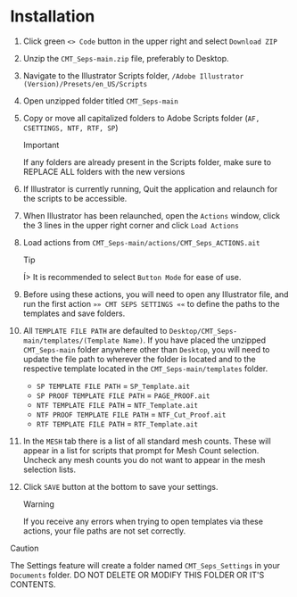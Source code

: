 # Installation

1. Click green `<> Code` button in the upper right and select `Download ZIP`

2. Unzip the `CMT_Seps-main.zip` file, preferably to Desktop.

3. Navigate to the Illustrator Scripts folder, `/Adobe Illustrator (Version)/Presets/en_US/Scripts`

4. Open unzipped folder titled `CMT_Seps-main`

5. Copy or move all capitalized folders to Adobe Scripts folder (`AF, CSETTINGS, NTF, RTF, SP`)

   > [!IMPORTANT]
   > If any folders are already present in the Scripts folder, make sure to REPLACE ALL folders with the new versions

6. If Illustrator is currently running, Quit the application and relaunch for the scripts to be accessible.

7. When Illustrator has been relaunched, open the `Actions` window, click the 3 lines in the upper right corner and click `Load Actions`

8. Load actions from `CMT_Seps-main/actions/CMT_Seps_ACTIONS.ait`

   > [!TIP]
   > Í> It is recommended to select `Button Mode` for ease of use.

9. Before using these actions, you will need to open any Illustrator file, and run the first action `»» CMT SEPS SETTINGS ««` to define the paths to the templates and save folders.

10. All `TEMPLATE FILE PATH` are defaulted to `Desktop/CMT_Seps-main/templates/(Template Name)`. If you have placed the unzipped `CMT_Seps-main` folder anywhere other than `Desktop`, you will need to update the file path to wherever the folder is located and to the respective template located in the `CMT_Seps-main/templates` folder.

    - `SP TEMPLATE FILE PATH` = `SP_Template.ait`
    - `SP PROOF TEMPLATE FILE PATH` = `PAGE_PROOF.ait`
    - `NTF TEMPLATE FILE PATH` = `NTF_Template.ait`
    - `NTF PROOF TEMPLATE FILE PATH` = `NTF_Cut_Proof.ait`
    - `RTF TEMPLATE FILE PATH` = `RTF_Template.ait`

11. In the `MESH` tab there is a list of all standard mesh counts. These will appear in a list for scripts that prompt for Mesh Count selection. Uncheck any mesh counts you do not want to appear in the mesh selection lists.

12. Click `SAVE` button at the bottom to save your settings.

    > [!WARNING]
    > If you receive any errors when trying to open templates via these actions, your file paths are not set correctly.

> [!CAUTION]
> The Settings feature will create a folder named `CMT_Seps_Settings` in your `Documents` folder. DO NOT DELETE OR MODIFY THIS FOLDER OR IT'S CONTENTS.

